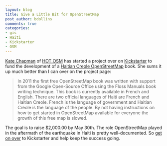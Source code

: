 ```yaml
---
layout: blog
title: Give a Little Bit for OpenStreetMap
post_author: bdollins
comments: true
categories:
- gis
- Haiti
- Kickstarter
- OSM
---
```


<a href="http://twitter.com/wonderchook">Kate Chapman</a> of <a href="http://hot.openstreetmap.org/">HOT OSM</a> has started a project over on <a href="http://www.kickstarter.com/projects/wonderchook/first-free-haiti-creole-openstreetmap-book">Kickstarter</a> to fund the development of a <a href="http://www.kickstarter.com/projects/wonderchook/first-free-haiti-creole-openstreetmap-book">Haitian Creole OpenStreetMap</a> book. She sums it up much better than I can over on the project page:

<blockquote>In 2011 the first free OpenStreetMap book was written with support from the Google Open-Source Office using the Floss Manuals book writing technique. This book is currently available in French and English. There are two official languages of Haiti are French and Haitian Creole. French is the language of government and Haitian Creole is the language of the people. By not having instructions on how to get started in OpenStreetMap available for everyone the growth of this free map is slowed.</blockquote>

The goal is to raise $2,000.00 by May 30th. The role OpenStreetMap played in the aftermath of the earthquake in Haiti is pretty well-documented. So <a href="http://www.kickstarter.com/projects/wonderchook/first-free-haiti-creole-openstreetmap-book">get on over</a> to Kickstarter and help keep the success going.